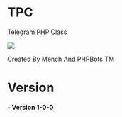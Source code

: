 # TPC
Telegram PHP Class

<img src="http://uupload.ir/files/uhs_06-10-2017_09-01-20_ب-ظ.png"/>


Created By <a href="//t.me/mench">Mench</a> And <a href="//t.me/phpbots">PHPBots TM</a>

# Version

<b> - Version 1-0-0</b>

